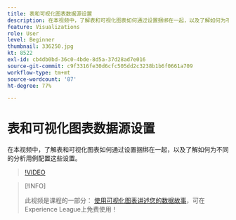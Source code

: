 ```yaml
---
title: 表和可视化图表数据源设置
description: 在本视频中，了解表和可视化图表如何通过设置捆绑在一起，以及了解如何为不同的分析用例配置这些设置。
feature: Visualizations
role: User
level: Beginner
thumbnail: 336250.jpg
kt: 8522
exl-id: cb4db0bd-36c0-4bde-8d5a-37d28ad7e016
source-git-commit: c9f3316fe30d6cfc505dd2c3238b1b6f0661a709
workflow-type: tm+mt
source-wordcount: '87'
ht-degree: 77%

---
```


# 表和可视化图表数据源设置

在本视频中，了解表和可视化图表如何通过设置捆绑在一起，以及了解如何为不同的分析用例配置这些设置。

>[!VIDEO](https://video.tv.adobe.com/v/336250/?quality=12&learn=on)

>[!INFO]
>
> 此视频是课程的一部分： [使用可视化图表讲述您的数据故事](https://experienceleague.adobe.com/?recommended=Analytics-U-1-2021.1.visualizations)，可在Experience League上免费使用！
